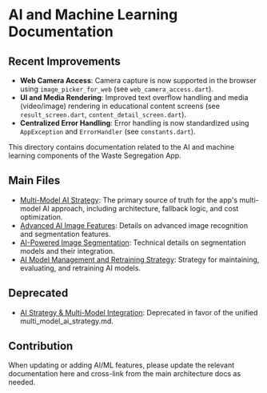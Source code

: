 # AI and Machine Learning Documentation

## Recent Improvements

- **Web Camera Access**: Camera capture is now supported in the browser using `image_picker_for_web` (see `web_camera_access.dart`).
- **UI and Media Rendering**: Improved text overflow handling and media (video/image) rendering in educational content screens (see `result_screen.dart`, `content_detail_screen.dart`).
- **Centralized Error Handling**: Error handling is now standardized using `AppException` and `ErrorHandler` (see `constants.dart`).

This directory contains documentation related to the AI and machine learning components of the Waste Segregation App.

## Main Files

- [Multi-Model AI Strategy](./multi_model_ai_strategy.md): The primary source of truth for the app's multi-model AI approach, including architecture, fallback logic, and cost optimization.
- [Advanced AI Image Features](./advanced_ai_image_features.md): Details on advanced image recognition and segmentation features.
- [AI-Powered Image Segmentation](./ai_powered_image_segmentation.md): Technical details on segmentation models and their integration.
- [AI Model Management and Retraining Strategy](./ai_model_management_and_retraining_strategy.md): Strategy for maintaining, evaluating, and retraining AI models.

## Deprecated

- [AI Strategy & Multi-Model Integration](./ai_strategy_multimodel.md): Deprecated in favor of the unified multi_model_ai_strategy.md.

## Contribution

When updating or adding AI/ML features, please update the relevant documentation here and cross-link from the main architecture docs as needed. 